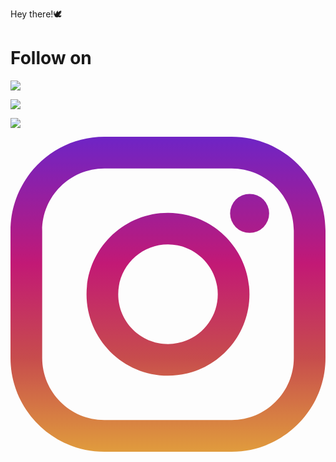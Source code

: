 Hey there!🕊️

# Follow on


<p align="left">

<a href="https://youtube.com/channel/UCvcYWVbvK85_taVr8cqBwYg"><img src="https://img.shields.io/badge/YouTube-FF0000.svg?style=for-the-badge&logo=YouTube&logoColor=white"></a>

</p>

<p align="left">

<a href="https://t.me/athulx80"><img src="https://img.shields.io/badge/Telegram-2CA5E0?style=for-the-badge&logo=telegram&logoColor=white"></a>

</p>

<p align="left">

<a href="https://instagram.com/_athul.x"><img src="https://img.shields.io/badge/Instagram-E4405F?style=for-the-badge&logo=instagram&logoColor=white"></a>

</p>

<p align="left">

<svg xmlns="http://www.w3.org/2000/svg" xml:space="preserve" width="800" height="800" viewBox="0 0 551.034 551.034"><linearGradient id="a" x1="275.517" x2="275.517" y1="4.571" y2="549.72" gradientTransform="matrix(1 0 0 -1 0 554)" gradientUnits="userSpaceOnUse"><stop offset="0" style="stop-color:#e09b3d"/><stop offset=".3" style="stop-color:#c74c4d"/><stop offset=".6" style="stop-color:#c21975"/><stop offset="1" style="stop-color:#7024c4"/></linearGradient><path d="M386.878 0H164.156C73.64 0 0 73.64 0 164.156v222.722c0 90.516 73.64 164.156 164.156 164.156h222.722c90.516 0 164.156-73.64 164.156-164.156V164.156C551.033 73.64 477.393 0 386.878 0zM495.6 386.878c0 60.045-48.677 108.722-108.722 108.722H164.156c-60.045 0-108.722-48.677-108.722-108.722V164.156c0-60.046 48.677-108.722 108.722-108.722h222.722c60.045 0 108.722 48.676 108.722 108.722v222.722z" style="fill:url(#a)"/><linearGradient id="b" x1="275.517" x2="275.517" y1="4.571" y2="549.72" gradientTransform="matrix(1 0 0 -1 0 554)" gradientUnits="userSpaceOnUse"><stop offset="0" style="stop-color:#e09b3d"/><stop offset=".3" style="stop-color:#c74c4d"/><stop offset=".6" style="stop-color:#c21975"/><stop offset="1" style="stop-color:#7024c4"/></linearGradient><path d="M275.517 133C196.933 133 133 196.933 133 275.516s63.933 142.517 142.517 142.517S418.034 354.1 418.034 275.516 354.101 133 275.517 133zm0 229.6c-48.095 0-87.083-38.988-87.083-87.083s38.989-87.083 87.083-87.083c48.095 0 87.083 38.988 87.083 87.083 0 48.094-38.989 87.083-87.083 87.083z" style="fill:url(#b)"/><linearGradient id="c" x1="418.306" x2="418.306" y1="4.571" y2="549.72" gradientTransform="matrix(1 0 0 -1 0 554)" gradientUnits="userSpaceOnUse"><stop offset="0" style="stop-color:#e09b3d"/><stop offset=".3" style="stop-color:#c74c4d"/><stop offset=".6" style="stop-color:#c21975"/><stop offset="1" style="stop-color:#7024c4"/></linearGradient><circle cx="418.306" cy="134.072" r="34.149" style="fill:url(#c)"/></svg>

</p>



